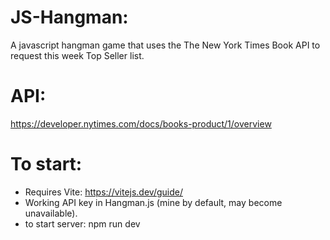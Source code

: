 # JS-Hangman:
A javascript hangman game that uses the The New York Times Book API to request this week Top Seller list.

# API:
https://developer.nytimes.com/docs/books-product/1/overview

# To start:
- Requires Vite: https://vitejs.dev/guide/
- Working API key in Hangman.js (mine by default, may become unavailable).
- to start server: npm run dev
